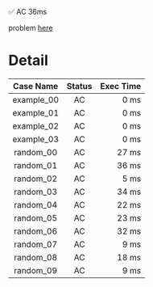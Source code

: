 ✅  AC  36ms

problem [here](https://judge.yosupo.jp/problem/zalgorithm)

# Detail

| Case Name | Status | Exec Time |
|:---------:|:------:|---------:|
| example_00 | AC | 0 ms |
| example_01 | AC | 0 ms |
| example_02 | AC | 0 ms |
| example_03 | AC | 0 ms |
| random_00 | AC | 27 ms |
| random_01 | AC | 36 ms |
| random_02 | AC | 5 ms |
| random_03 | AC | 34 ms |
| random_04 | AC | 22 ms |
| random_05 | AC | 23 ms |
| random_06 | AC | 32 ms |
| random_07 | AC | 9 ms |
| random_08 | AC | 18 ms |
| random_09 | AC | 9 ms |


